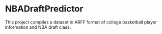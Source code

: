# NBADraftPredictor

This project compiles a dataset in ARFF format of college basketball player information and NBA draft class.
